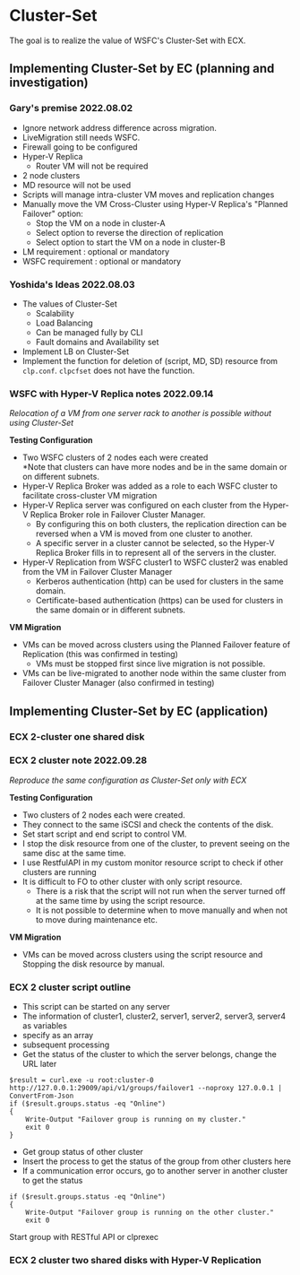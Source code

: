 # Cluster-Set
The goal is to realize the value of WSFC's Cluster-Set with ECX.

## Implementing Cluster-Set by EC (planning and investigation)

### Gary's premise 2022.08.02

- Ignore network address difference across migration.
- LiveMigration still needs WSFC.
- Firewall going to be configured
- Hyper-V Replica
	- Router VM will not be required
- 2 node clusters
- MD resource will not be used
- Scripts will manage intra-cluster VM moves and replication changes
- Manually move the VM Cross-Cluster using Hyper-V Replica's "Planned Failover" option: 
	- Stop the VM on a node in cluster-A
	- Select option to reverse the direction of replication
	- Select option to start the VM on a node in cluster-B
- LM requirement : optional or mandatory
- WSFC requirement : optional or mandatory

### Yoshida's Ideas 2022.08.03

- The values of Cluster-Set
	- Scalability
	- Load Balancing
	- Can be managed fully by CLI
	- Fault domains and Availability set
- Implement LB on Cluster-Set
- Implement the function for deletion of (script, MD, SD) resource from `clp.conf`. `clpcfset` does not have the function.

### WSFC with Hyper-V Replica notes 2022.09.14
*Relocation of a VM from one server rack to another is possible without using Cluster-Set*    

 **Testing Configuration**
- Two WSFC clusters of 2 nodes each were created    
	\*Note that clusters can have more nodes and be in the same domain or on different subnets.
- Hyper-V Replica Broker was added as a role to each WSFC cluster to facilitate cross-cluster VM migration
- Hyper-V Replica server was configured on each cluster from the Hyper-V Replica Broker role in Failover Cluster Manager.     
	- By configuring this on both clusters, the replication direction can be reversed when a VM is moved from one cluster to another.
	- A specific server in a cluster cannot be selected, so the Hyper-V Replica Broker fills in to represent all of the servers in the cluster. 
- Hyper-V Replication from WSFC cluster1 to WSFC cluster2 was enabled from the VM in Failover Cluster Manager
	- Kerberos authentication (http) can be used for clusters in the same domain.
	- Certificate-based authentication (https) can be used for clusters in the same domain or in different subnets.

**VM Migration**
- VMs can be moved across clusters using the Planned Failover feature of Replication (this was confirmed in testing)
	- VMs must be stopped first since live migration is not possible.
- VMs can be live-migrated to another node within the same cluster from Failover Cluster Manager (also confirmed in testing)

## Implementing Cluster-Set by EC (application)

### ECX 2-cluster one shared disk

### ECX 2 cluster note 2022.09.28 
*Reproduce the same configuration as Cluster-Set only with ECX*

**Testing Configuration**
- Two clusters of 2 nodes each were created.
- They connect to the same iSCSI and check the contents of the disk.
- Set start script and end script to control VM.
- I stop the disk resource from one of the cluster, to prevent seeing on the same disc at the same time.
- I use RestfulAPI in my custom monitor resource script to check if other clusters are running 
- It is difficult to FO to other cluster with only script resource.
	- There is a risk that the script will not run when the server turned off at the same time by using the script resource.
	- It is not possible to determine when to move manually and when not to move during maintenance etc.

**VM Migration**
- VMs can be moved across clusters using the script resource and Stopping the disk resource by manual.

### ECX 2 cluster script outline
- This script can be started on any server
- The information of cluster1, cluster2, server1, server2, server3, server4 as variables
- specify as an array
- subsequent processing
- Get the status of the cluster to which the server belongs, change the URL later

```
$result = curl.exe -u root:cluster-0 http://127.0.0.1:29009/api/v1/groups/failover1 --noproxy 127.0.0.1 | ConvertFrom-Json
if ($result.groups.status -eq "Online")
{
    Write-Output "Failover group is running on my cluster."
    exit 0
}
```

- Get group status of other cluster
- Insert the process to get the status of the group from other clusters here
- If a communication error occurs, go to another server in another cluster to get the status
```
if ($result.groups.status -eq "Online")
{
    Write-Output "Failover group is running on the other cluster."
    exit 0
```
 Start group with RESTful API or clprexec

### ECX 2 cluster two shared disks with Hyper-V Replication
